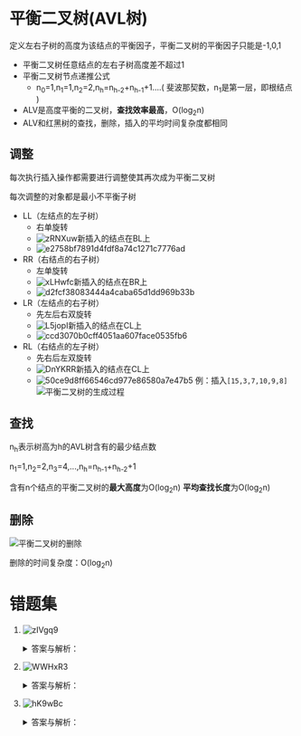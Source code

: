 # 平衡二叉树(AVL树)

定义左右子树的高度为该结点的平衡因子，平衡二叉树的平衡因子只能是-1,0,1

- 平衡二叉树任意结点的左右子树高度差不超过1
- 平衡二叉树节点递推公式
    - n<sub>0</sub>=1,n<sub>1</sub>=1,n<sub>2</sub>=2,n<sub>h</sub>=n<sub>h-2</sub>+n<sub>h-1</sub>+1....(
      斐波那契数，n<sub>1</sub>是第一层，即根结点 )
- ALV是高度平衡的二叉树，**查找效率最高**，O(log<sub>2</sub>n)
- ALV和红黑树的查找，删除，插入的平均时间复杂度都相同

## 调整

每次执行插入操作都需要进行调整使其再次成为平衡二叉树

每次调整的对象都是最小不平衡子树

- LL（左结点的左子树）
	- 右单旋转
	- ![zRNXuw](https://cdn.staticaly.com/gh/tippye/PicCloud@master/uPic/2023/01/08/zRNXuw.png)新插入的结点在BL上
	- ![e2758bf7891d4fdf8a74c1271c7776ad](https://cdn.staticaly.com/gh/tippye/PicCloud@master/uPic/2023/01/08/e2758bf7891d4fdf8a74c1271c7776ad.gif)
- RR（右结点的右子树）
	- 左单旋转
	- ![xLHwfc](https://cdn.staticaly.com/gh/tippye/PicCloud@master/uPic/2023/01/08/xLHwfc.png)新插入的结点在BR上
	- ![d2fcf38083444a4caba65d1dd969b33b](https://cdn.staticaly.com/gh/tippye/PicCloud@master/uPic/2023/01/08/d2fcf38083444a4caba65d1dd969b33b.gif)
- LR（左结点的右子树）
	- 先左后右双旋转
	- ![L5jopI](https://cdn.staticaly.com/gh/tippye/PicCloud@master/uPic/2023/01/08/L5jopI.png)新插入的结点在CL上
	- ![ccd3070b0cff4051aa607face0535fb6](https://cdn.staticaly.com/gh/tippye/PicCloud@master/uPic/2023/01/08/ccd3070b0cff4051aa607face0535fb6.gif)
- RL（右结点的左子树）
	- 先右后左双旋转
	- ![DnYKRR](https://cdn.staticaly.com/gh/tippye/PicCloud@master/uPic/2023/01/08/DnYKRR.png)新插入的结点在CL上
	- ![50ce9d8ff66546cd977e86580a7e47b5](https://cdn.staticaly.com/gh/tippye/PicCloud@master/uPic/2023/01/08/50ce9d8ff66546cd977e86580a7e47b5.gif)
	  例：插入`[15,3,7,10,9,8]`
	  ![平衡二叉树的生成过程](https://cdn.staticaly.com/gh/tippye/PicCloud@master/uPic/2023/01/08/tJDwXf.png)

## 查找

n<sub>h</sub>表示树高为h的AVL树含有的最少结点数

n<sub>1</sub>=1,n<sub>2</sub>=2,n<sub>3</sub>=4,...,n<sub>h</sub>=n<sub>h-1</sub>+n<sub>h-2</sub>+1

含有n个结点的平衡二叉树的**最大高度**为O(log<sub>2</sub>n) **平均查找长度**为O(log<sub>2</sub>n)

## 删除

![平衡二叉树的删除](https://cdn.staticaly.com/gh/tippye/PicCloud@master/uPic/2023/01/10/yLbsF0.png)

删除的时间复杂度：O(log<sub>2</sub>n)

# 错题集

1. ![zIVgq9](https://cdn.staticaly.com/gh/tippye/PicCloud@master/uPic/2023/01/14/zIVgq9.png)
   <details>
      <summary>答案与解析：</summary>
      <br />
      答案： C
      <br />
      解析：<br />
   	构造h层AVL树至少需要n<sub>h</sub>个结点<br/>
   	n<sub>0</sub>=0<br/>
   	n<sub>1</sub>=1<br/>
   	n<sub>2</sub>=2<br/>
   	n<sub>3</sub>=1+2+1=4<br/>
   	n<sub>4</sub>=1+4+2=7<br/>
   	n<sub>5</sub>=1+7+4=12<br/>
   	n<sub>6</sub>=1+12+7=20<br/>
   </details>

2. ![WWHxR3](https://cdn.staticaly.com/gh/tippye/PicCloud@master/uPic/2023/01/14/WWHxR3.png)
   <details>
      <summary>答案与解析：</summary>
      <br />
      答案： B
      <br />
      解析：<br />
   	<img src="https://cdn.staticaly.com/gh/tippye/PicCloud@master/uPic/2023/01/14/XrteNy.png" alt="XrteNy" />
     		<img src="https://cdn.staticaly.com/gh/tippye/PicCloud@master/uPic/2023/01/14/yxadaf.png" alt="yxadaf" />
   </details>

3. ![hK9wBc](https://cdn.staticaly.com/gh/tippye/PicCloud@master/uPic/2023/01/14/hK9wBc.png)
   <details>
    <summary>答案与解析：</summary>
    	<br />
    	答案： A
    	<br />
    	解析：<br />
   			<img src="https://cdn.staticaly.com/gh/tippye/PicCloud@master/uPic/2023/01/14/up1eKH.png" alt="up1eKH" /
   </details>